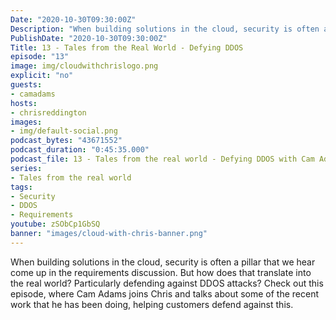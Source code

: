 ```yaml
---
Date: "2020-10-30T09:30:00Z"
Description: "When building solutions in the cloud, security is often a pillar that we hear come up in the requirements discussion. But how does that translate into the real world? Particularly defending against DDOS attacks? Check out this episode, where Cam Adams joins Chris and talks about some of the recent work that he has been doing, helping customers defend against this."
PublishDate: "2020-10-30T09:30:00Z"
Title: 13 - Tales from the Real World - Defying DDOS
episode: "13"
image: img/cloudwithchrislogo.png
explicit: "no"
guests:
- camadams
hosts:
- chrisreddington
images:
- img/default-social.png
podcast_bytes: "43671552"
podcast_duration: "0:45:35.000"
podcast_file: 13 - Tales from the real world - Defying DDOS with Cam Adams.mp3
series:
- Tales from the real world
tags:
- Security
- DDOS
- Requirements
youtube: zSObCp1GbSQ
banner: "images/cloud-with-chris-banner.png"
---
```

When building solutions in the cloud, security is often a pillar that we hear come up in the requirements discussion. But how does that translate into the real world? Particularly defending against DDOS attacks? Check out this episode, where Cam Adams joins Chris and talks about some of the recent work that he has been doing, helping customers defend against this.